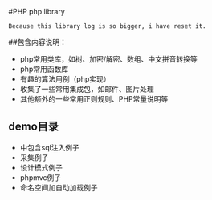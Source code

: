 #PHP
php library

`Because this library log is so bigger, i have reset it.`

##包含内容说明：
* php常用类库，如树、加密/解密、数组、中文拼音转换等
* php常用函数库
* 有趣的算法用例（php实现）
* 收集了一些常用集成包，如邮件、图片处理
* 其他额外的一些常用正则规则、PHP常量说明等


## demo目录
* 中包含sql注入例子
* 采集例子
* 设计模式例子
* phpmvc例子
* 命名空间加自动加载例子
